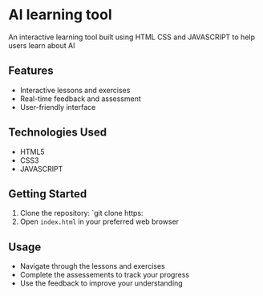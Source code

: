 # AI learning tool
An interactive learning tool built using HTML CSS and JAVASCRIPT to help users learn about AI

## Features
* Interactive lessons and exercises
* Real-time feedback and assessment
* User-friendly interface
 
## Technologies Used
* HTML5
* CSS3  
* JAVASCRIPT

## Getting Started  
1. Clone the repository: `git clone https:
2. Open `index.html` in your preferred web browser

## Usage 
* Navigate through the lessons and exercises
* Complete the assessements to track your progress
* Use the feedback to improve your understanding

##